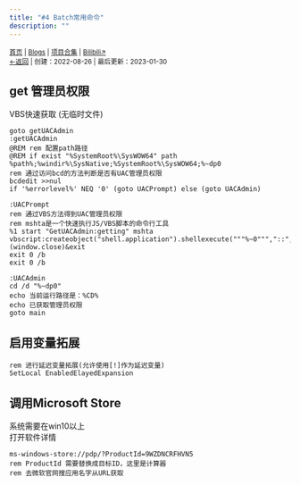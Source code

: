 ```yaml
---
title: "#4 Batch常用命令"
description: ""
---
```

<small id="old_menu"><a href="/">首页</a> | <a href="/blogs">Blogs</a> | <a href="/Project">项目合集</a> | <a href="https://space.bilibili.com/1987247870">Bilibili↗</a><br></small><small><a href="../../">←返回</a> |
 创建：2022-08-26 | 最后更新：2023-01-30</small><br>

## get 管理员权限
VBS快速获取 (无临时文件)
```batch
goto getUACAdmin
:getUACAdmin
@REM rem 配置path路径
@REM if exist "%SystemRoot%\SysWOW64" path %path%;%windir%\SysNative;%SystemRoot%\SysWOW64;%~dp0
rem 通过访问bcd的方法判断是否有UAC管理员权限
bcdedit >>nul
if '%errorlevel%' NEQ '0' (goto UACPrompt) else (goto UACAdmin)

:UACPrompt
rem 通过VBS方法得到UAC管理员权限
rem mshta是一个快速执行JS/VBS脚本的命令行工具
%1 start "GetUACAdmin:getting" mshta vbscript:createobject("shell.application").shellexecute("""%~0""","::",,"runas",1)(window.close)&exit
exit 0 /b
exit 0 /b

:UACAdmin
cd /d "%~dp0"
echo 当前运行路径是：%CD%
echo 已获取管理员权限
goto main
```
## 启用变量拓展
```batch
rem 进行延迟变量拓展(允许使用[!]作为延迟变量)
SetLocal EnabledElayedExpansion
```
## 调用Microsoft Store
系统需要在win10以上<br>
打开软件详情
```batch
ms-windows-store://pdp/?ProductId=9WZDNCRFHVN5
rem ProductId 需要替换成目标ID，这里是计算器
rem 去微软官网搜应用名字从URL获取
```

<script src="https://rs.kdxiaoyi.top/res/scripts/js/sober.min.js"></script><script src="https://rs.kdxiaoyi.top/res/scripts/js/md-newUI-render.js"></script>